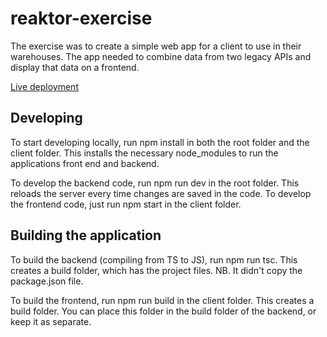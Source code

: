 # reaktor-exercise

The exercise was to create a simple web app for a client to use in their warehouses. The app needed to combine data from two legacy APIs and display that data on a frontend.

[Live deployment](https://vmuotka-reaktor.herokuapp.com/)

## Developing

To start developing locally, run npm install in both the root folder and the client folder. This installs the necessary node_modules to run the applications front end and backend.

To develop the backend code, run npm run dev in the root folder. This reloads the server every time changes are saved in the code. To develop the frontend code, just run npm start in the client folder.

## Building the application

To build the backend (compiling from TS to JS), run npm run tsc. This creates a build folder, which has the project files. NB. It didn't copy the package.json file.

To build the frontend, run npm run build in the client folder. This creates a build folder. You can place this folder in the build folder of the backend, or keep it as separate.